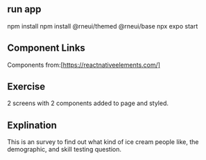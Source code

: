 

## run app

npm install
npm install @rneui/themed @rneui/base
npx expo start

## Component Links

Components from:[https://reactnativeelements.com/]

## Exercise

2 screens with 2 components added to page and styled.

## Explination

This is an survey to find out what kind of ice cream people like, the demographic, and skill testing question.
